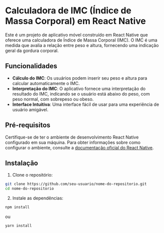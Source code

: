 # Calculadora de IMC (Índice de Massa Corporal) em React Native

Este é um projeto de aplicativo móvel construído em React Native que oferece uma calculadora de Índice de Massa Corporal (IMC). O IMC é uma medida que avalia a relação entre peso e altura, fornecendo uma indicação geral da gordura corporal.

## Funcionalidades

- **Cálculo do IMC**: Os usuários podem inserir seu peso e altura para calcular automaticamente o IMC.
- **Interpretação do IMC**: O aplicativo fornece uma interpretação do resultado do IMC, indicando se o usuário está abaixo do peso, com peso normal, com sobrepeso ou obeso.
- **Interface Intuitiva**: Uma interface fácil de usar para uma experiência de usuário amigável.

## Pré-requisitos

Certifique-se de ter o ambiente de desenvolvimento React Native configurado em sua máquina. Para obter informações sobre como configurar o ambiente, consulte a [documentação oficial do React Native](https://reactnative.dev/docs/environment-setup).

## Instalação

1. Clone o repositório:

```bash
git clone https://github.com/seu-usuario/nome-do-repositorio.git
cd nome-do-repositorio
```

2. Instale as dependências:
   
```bash
npm install
```
ou 
```bash
yarn install
```


